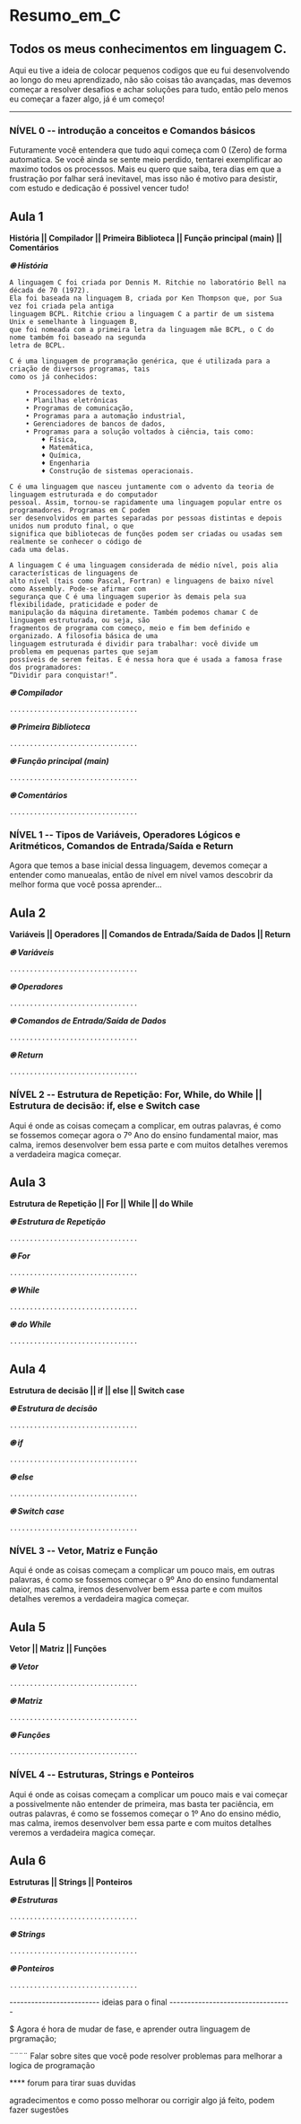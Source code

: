 # Resumo_em_C
 ## **Todos os meus conhecimentos em linguagem C.**
 
 Aqui eu tive a ideia de colocar pequenos codigos que eu fui desenvolvendo ao longo do meu aprendizado, não 
 são coisas tão avançadas, mas devemos começar a resolver desafios e achar soluções para tudo, 
 então pelo menos eu começar a fazer algo, já é um começo!  
 ________________________________________________________________________________________________________

### **NÍVEL 0 -- introdução a conceitos e Comandos básicos**

Futuramente você entendera que tudo aqui começa com 0 (Zero) de forma automatica. 
Se você ainda se sente meio perdido, tentarei exemplificar ao maximo todos os processos.
Mais eu quero que saiba, tera dias em que a frustração por falhar será inevitavel, 
mas isso não é motivo para desistir, com estudo e dedicação é possivel vencer tudo! 

**Aula 1** 
---
**História || Compilador || Primeira Biblioteca || Função principal (main) || Comentários** 

__*֎ História*__

    A linguagem C foi criada por Dennis M. Ritchie no laboratório Bell na década de 70 (1972). 
    Ela foi baseada na linguagem B, criada por Ken Thompson que, por Sua vez foi criada pela antiga 
    linguagem BCPL. Ritchie criou a linguagem C a partir de um sistema Unix e semelhante à linguagem B, 
    que foi nomeada com a primeira letra da linguagem mãe BCPL, o C do nome também foi baseado na segunda 
    letra de BCPL.

    C é uma linguagem de programação genérica, que é utilizada para a criação de diversos programas, tais 
    como os já conhecidos:

        • Processadores de texto, 
        • Planilhas eletrônicas 
        • Programas de comunicação, 
        • Programas para a automação industrial, 
        • Gerenciadores de bancos de dados, 
        • Programas para a solução voltados à ciência, tais como:
            ♦ Física, 
            ♦ Matemática, 
            ♦ Química, 
            ♦ Engenharia 
            ♦ Construção de sistemas operacionais.

    C é uma linguagem que nasceu juntamente com o advento da teoria de linguagem estruturada e do computador 
    pessoal. Assim, tornou-se rapidamente uma linguagem popular entre os programadores. Programas em C podem 
    ser desenvolvidos em partes separadas por pessoas distintas e depois unidos num produto final, o que 
    significa que bibliotecas de funções podem ser criadas ou usadas sem realmente se conhecer o código de 
    cada uma delas.

    A linguagem C é uma linguagem considerada de médio nível, pois alia características de linguagens de 
    alto nível (tais como Pascal, Fortran) e linguagens de baixo nível como Assembly. Pode-se afirmar com 
    segurança que C é uma linguagem superior às demais pela sua flexibilidade, praticidade e poder de 
    manipulação da máquina diretamente. Também podemos chamar C de linguagem estruturada, ou seja, são 
    fragmentos de programa com começo, meio e fim bem definido e organizado. A filosofia básica de uma 
    linguagem estruturada é dividir para trabalhar: você divide um problema em pequenas partes que sejam 
    possíveis de serem feitas. E é nessa hora que é usada a famosa frase dos programadores: 
    “Dividir para conquistar!”. 

__*֎ Compilador*__
    
    ................................

__*֎ Primeira Biblioteca*__

    ................................

__*֎ Função principal (main)*__ 

    ................................

__*֎ Comentários*__

    ................................

### **NÍVEL 1 -- Tipos de Variáveis, Operadores Lógicos e Aritméticos, Comandos de Entrada/Saída e Return**

Agora que temos a base inicial dessa linguagem, devemos começar a entender como manuealas, então de nível
em nível vamos descobrir da melhor forma que você possa aprender...

**Aula 2** 
---
**Variáveis || Operadores || Comandos de Entrada/Saída de Dados || Return** 

__*֎ Variáveis*__ 

    ................................

__*֎ Operadores*__

    ................................

__*֎ Comandos de Entrada/Saída de Dados*__

    ................................

__*֎ Return*__

    ................................

### **NÍVEL 2 -- Estrutura de Repetição: For, While, do While || Estrutura de decisão: if, else e Switch case** ### 

Aqui é onde as coisas começam a complicar, em outras palavras, é como se fossemos começar agora o 7º Ano
do ensino fundamental maior, mas calma, iremos desenvolver bem essa parte e com muitos detalhes veremos 
a verdadeira magica começar. 

**Aula 3** 
---
**Estrutura de Repetição || For || While || do While** 

__*֎ Estrutura de Repetição*__ 

    ................................

__*֎ For*__ 

    ................................

__*֎ While*__ 

    ................................

__*֎ do While*__ 

    ................................

**Aula 4** 
---
**Estrutura de decisão || if || else || Switch case** 

__*֎ Estrutura de decisão*__ 

    ................................

__*֎ if*__ 

    ................................

__*֎ else*__ 

    ................................

__*֎ Switch case*__ 

    ................................

### **NÍVEL 3 -- Vetor, Matriz e Função** ### 

Aqui é onde as coisas começam a complicar um pouco mais, em outras palavras, é como se fossemos começar 
o 9º Ano do ensino fundamental maior, mas calma, iremos desenvolver bem essa parte e com muitos detalhes 
veremos a verdadeira magica começar. 

**Aula 5** 
---
**Vetor || Matriz || Funções** 

__*֎ Vetor*__ 

    ................................

__*֎ Matriz*__ 

    ................................

__*֎ Funções*__ 

    ................................

### **NÍVEL 4 -- Estruturas, Strings e Ponteiros** ### 

Aqui é onde as coisas começam a complicar um pouco mais e vai começar a possivelmente não entender de 
primeira, mas basta ter paciência, em outras palavras, é como se fossemos começar o 1º Ano do ensino 
médio, mas calma, iremos desenvolver bem essa parte e com muitos detalhes veremos a verdadeira 
magica começar. 

**Aula 6** 
---
**Estruturas || Strings || Ponteiros** 

__*֎ Estruturas*__ 

    ................................

__*֎ Strings*__ 

    ................................

__*֎ Ponteiros*__ 

    ................................



------------------------- ideias para o final ----------------------------------

$$$$$ Agora é hora de mudar de fase, e aprender outra linguagem de prgramação;

¨¨¨¨ Falar sobre sites que você pode resolver problemas para melhorar a logica de programação

**** forum para tirar suas duvidas

agradecimentos e como posso melhorar ou corrigir algo já feito, podem fazer sugestões 